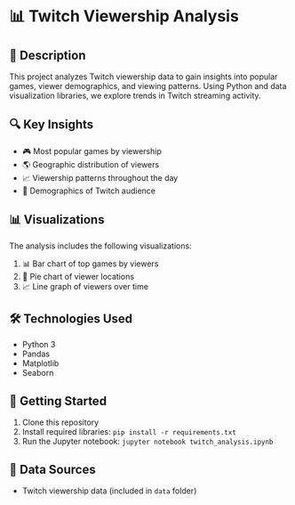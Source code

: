 # 📊 Twitch Viewership Analysis

## 📝 Description

This project analyzes Twitch viewership data to gain insights into popular games, viewer demographics, and viewing patterns. Using Python and data visualization libraries, we explore trends in Twitch streaming activity.

## 🔍 Key Insights

- 🎮 Most popular games by viewership
- 🌎 Geographic distribution of viewers  
- 📈 Viewership patterns throughout the day
- 👥 Demographics of Twitch audience

## 📊 Visualizations

The analysis includes the following visualizations:

1. 📊 Bar chart of top games by viewers
2. 🥧 Pie chart of viewer locations 
3. 📈 Line graph of viewers over time

## 🛠️ Technologies Used

- Python 3
- Pandas
- Matplotlib
- Seaborn

## 🚀 Getting Started

1. Clone this repository
2. Install required libraries: `pip install -r requirements.txt`
3. Run the Jupyter notebook: `jupyter notebook twitch_analysis.ipynb`

## 📁 Data Sources

- Twitch viewership data (included in `data` folder)
